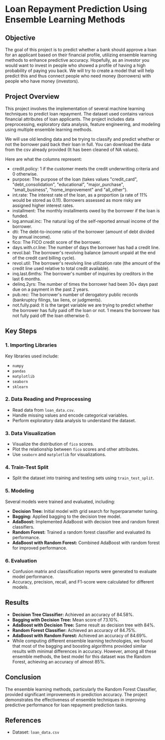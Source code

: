# Loan Repayment Prediction Using Ensemble Learning Methods

## Objective
The goal of this project is to predict whether a bank should approve a loan for an applicant based on their financial profile, utilizing ensemble learning methods to enhance predictive accuracy. Hopefully, as an investor you would want to invest in people who showed a profile of having a high probability of paying you back. We will try to create a model that will help predict this and thus connect people who need money (borrowers) with people who have money (investors).

## Project Overview
This project involves the implementation of several machine learning techniques to predict loan repayment. The dataset used contains various financial attributes of loan applicants. The project includes data preprocessing, exploratory data analysis, feature engineering, and modeling using multiple ensemble learning methods.

We will use old lending data and be trying to classify and predict whether or not the borrower paid back their loan in full. You can download the data from the csv already provided (It has been cleaned of NA values).

Here are what the columns represent:

- credit.policy: 1 if the customer meets the credit underwriting criteria and 0 otherwise.
- purpose: The purpose of the loan (takes values "credit_card", "debt_consolidation", "educational", "major_purchase", "small_business", "home_improvement" and "all_other"). 
- int.rate: The interest rate of the loan, as a proportion (a rate of 11% would be stored as 0.11). Borrowers assessed as more risky are assigned higher interest rates.
- installment: The monthly installments owed by the borrower if the loan is funded.
- log.annual.inc: The natural log of the self-reported annual income of the borrower.
- dti: The debt-to-income ratio of the borrower (amount of debt divided by annual income).
- fico: The FICO credit score of the borrower.
- days.with.cr.line: The number of days the borrower has had a credit line.
- revol.bal: The borrower's revolving balance (amount unpaid at the end of the credit card billing cycle).
- revol.util: The borrower's revolving line utilization rate (the amount of the credit line used relative to total credit available).
- inq.last.6mths: The borrower's number of inquiries by creditors in the last 6 months.
- delinq.2yrs: The number of times the borrower had been 30+ days past due on a payment in the past 2 years.
- pub.rec: The borrower's number of derogatory public records (bankruptcy filings, tax liens, or judgments).
- not.fully.paid: It is the target variable we are trying to predict whether the borrower has fully paid off the loan or not. 1 means the borrower has not fully paid off the loan otherwise 0.
 
## Key Steps

### 1. Importing Libraries
Key libraries used include:
- `numpy`
- `pandas`
- `matplotlib`
- `seaborn`
- `sklearn`

### 2. Data Reading and Preprocessing
- Read data from `loan_data.csv`.
- Handle missing values and encode categorical variables.
- Perform exploratory data analysis to understand the dataset.

### 3. Data Visualization
- Visualize the distribution of `fico` scores.
- Plot the relationship between `fico` scores and other attributes.
- Use `seaborn` and `matplotlib` for visualizations.

### 4. Train-Test Split
- Split the dataset into training and testing sets using `train_test_split`.

### 5. Modeling
Several models were trained and evaluated, including:
- **Decision Tree:** Initial model with grid search for hyperparameter tuning.
- **Bagging:** Applied bagging to the decision tree model.
- **AdaBoost:** Implemented AdaBoost with decision tree and random forest classifiers.
- **Random Forest:** Trained a random forest classifier and evaluated its performance.
- **AdaBoost with Random Forest:** Combined AdaBoost with random forest for improved performance.

### 6. Evaluation
- Confusion matrix and classification reports were generated to evaluate model performance.
- Accuracy, precision, recall, and F1-score were calculated for different models.

## Results
- **Decision Tree Classifier:** Achieved an accuracy of 84.58%.
- **Bagging with Decision Tree:** Mean score of 73.10%.
- **AdaBoost with Decision Tree:** Same result as decision tree with 84%.
- **Random Forest Classifier:** Achieved an accuracy of 84.75%.
- **AdaBoost with Random Forest:** Achieved an accuracy of 84.69%.
- While computing different ensemble learning technologies, we found that most of the bagging and boosting algorithms provided similar results with minimal differences in accuracy. However, among all these ensemble methods, the best model for this dataset was the Random Forest, achieving an accuracy of almost 85%.

## Conclusion
The ensemble learning methods, particularly the Random Forest Classifier, provided significant improvements in prediction accuracy. The project demonstrates the effectiveness of ensemble techniques in improving predictive performance for loan repayment prediction tasks.

## References
- Dataset: `loan_data.csv`
